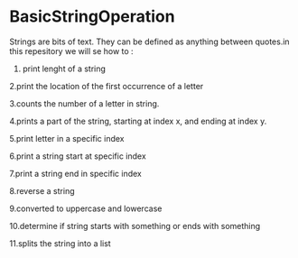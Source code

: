 # BasicStringOperation

Strings are bits of text. They can be defined as anything between quotes.in this repesitory we will se how to :

1. print lenght of a string

2.print the location of the first occurrence of a letter

3.counts the number of a letter in  string.

4.prints a part of the string, starting at index x, and ending at index y.

5.print letter in a specific index

6.print a string start at specific index

7.print a string end in specific index

8.reverse a string

9.converted to uppercase and lowercase

10.determine if string starts with something or ends with something

11.splits the string into a list
